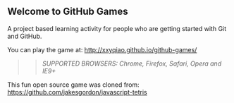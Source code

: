 ## Welcome to GitHub Games

A project based learning activity for people who are getting started with Git and GitHub.

You can play the game at: http://xxyqiao.github.io/github-games/

>> _*SUPPORTED BROWSERS*: Chrome, Firefox, Safari, Opera and IE9+_

This fun open source game was cloned from: https://github.com/jakesgordon/javascript-tetris
